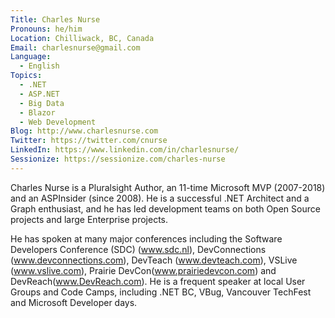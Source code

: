 ```yaml
---
Title: Charles Nurse
Pronouns: he/him
Location: Chilliwack, BC, Canada
Email: charlesnurse@gmail.com
Language:
  - English
Topics:
  - .NET
  - ASP.NET
  - Big Data
  - Blazor
  - Web Development
Blog: http://www.charlesnurse.com
Twitter: https://twitter.com/cnurse
LinkedIn: https://www.linkedin.com/in/charlesnurse/
Sessionize: https://sessionize.com/charles-nurse
---
```

Charles Nurse is a Pluralsight Author, an 11-time Microsoft MVP (2007-2018) and an ASPInsider (since 2008).   He is a successful .NET Architect and a Graph enthusiast, and he has led development teams on both Open Source projects and large Enterprise projects.

He has spoken at many major conferences including the Software Developers Conference (SDC) (www.sdc.nl),   DevConnections (www.devconnections.com),  DevTeach (www.devteach.com), VSLive (www.vslive.com), Prairie DevCon(www.prairiedevcon.com) and DevReach(www.DevReach.com).    He is a frequent speaker at local User Groups and Code Camps, including .NET BC, VBug, Vancouver TechFest and Microsoft Developer days.
